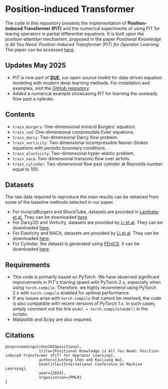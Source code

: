 # Position-induced Transformer

The code in this repository presents the implementation of **Position-induced Transformer (PiT)** and the numerical experiments of using PiT for learing operators in partial differential equations. It is built upon the position-attention mechanism, proposed in the paper *Positional Knowledge is All You Need: Position-induced Transformer (PiT) for Operator Learning*. The paper can be accessed <a href="https://www.alphaxiv.org/pdf/2405.09285">here</a>.

## Updates May 2025
- PiT is now part of **<a href="https://github.com/AI4Equations/due">DUE</a>**, our open-source toolkit for data-driven equation modeling with modern deep learning methods. For installation and examples, visit the <a href="https://github.com/AI4Equations/due">GitHub repository</a>. 
- Added a numerical example showcasing PiT for learning the unsteady flow past a cylinder.
## Contents
- `train_burgers`: One-dimensional inviscid Burgers' equation.
- `train_sod`: One-dimensional compressible Euler equations.
- `train_darcy`: Two-dimensional Darcy flow problem.
- `train_vorticity`: Two-dimensional incompressible Navier&ndash;Stokes equations with periodic boundary conditions.
- `train_elasticity`: Two-dimensional hyper-elastic problem.
- `train_naca`: Two-dimensional transonic flow over airfoils.
- `train_cylinder`: Two-dimensional flow past cylinder at Reynolds number equal to 100.

## Datasets
The raw data required to reproduce the main results can be obtained from some of the baseline methods selected in our paper.
- For InviscidBurgers and ShockTube, datasets are provided in <a href="https://openreview.net/pdf?id=CrfhZAsJDsZ">Lanthaler et al.</a> They can be downloaded <a href="https://zenodo.org/records/7118642">here</a>.
- For Darcy2D and Vorticity, datasets are provided by <a href="https://openreview.net/pdf?id=c8P9NQVtmnO">Li et al</a>. They can be downloaded <a href="https://drive.google.com/drive/folders/1UnbQh2WWc6knEHbLn-ZaXrKUZhp7pjt-">here</a>.
- For Elasticity and NACA, datasets are provided by <a href="https://www.jmlr.org/papers/volume24/23-0064/23-0064.pdf">Li et al</a>. They can be downloaded <a href="https://drive.google.com/drive/folders/1YBuaoTdOSr_qzaow-G-iwvbUI7fiUzu8">here</a>.
- For Cylinder, the dataset is generated using <a href="https://fenicsproject.org/">FEniCS</a>. It can be downloaded <a href="https://drive.google.com/drive/folders/1efL-RR_H43Pe6P5BLtcEPFgz7ZmXnl5a">here</a>.

## Requirements
- This code is primarily based on PyTorch. We have observed significant improvements in PiT's training speed with PyTorch 2.x, especially when using `torch.compile`. Therefore, we highly recommend using PyTorch 2.x with `torch.compile` enabled for optimal performance.
- If any issues arise with `torch.compile` that cannot be resolved, the code is also compatible with recent versions of PyTorch 1.x. In such cases, simply comment out the line `model = torch.compile(model)` in the scripts.
- Matplotlib and Scipy are also required.

## Citations
```
@inproceedings{chen2024positional,
               title={Positional Knowledge is All You Need: Position-induced Transformer (PiT) for Operator Learning},
               author={Junfeng Chen and Kailiang Wu},
               booktitle={International Conference on Machine Learning},
               year={2024},
               organization={PMLR}
}
```
